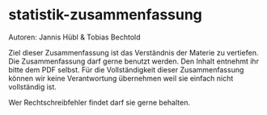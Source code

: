 statistik-zusammenfassung
=========================
Autoren: Jannis Hübl & Tobias Bechtold

Ziel dieser Zusammenfassung ist das Verständnis der Materie zu vertiefen. Die Zusammenfassung darf gerne benutzt werden. Den Inhalt entnehmt ihr bitte dem PDF selbst. Für die Vollständigkeit dieser Zusammenfassung können wir keine Verantwortung übernehmen weil sie einfach nicht vollständig ist.

Wer Rechtschreibfehler findet darf sie gerne behalten.
